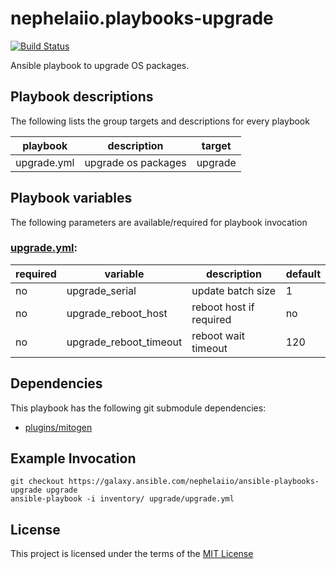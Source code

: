 # nephelaiio.playbooks-upgrade

[![Build Status](https://travis-ci.org/nephelaiio/ansible-playbooks-upgrade.svg?branch=master)](https://travis-ci.org/nephelaiio/ansible-playbooks-upgrade)

Ansible playbook to upgrade OS packages.

## Playbook descriptions

The following lists the group targets and descriptions for every playbook

| playbook    | description         | target  |
| ---         | ---                 | ---     |
| upgrade.yml | upgrade os packages | upgrade |

## Playbook variables

The following parameters are available/required for playbook invocation

### [upgrade.yml](local.yml):
| required | variable               | description             | default |
| ---      | ---                    | ---                     | ---     |
| no       | upgrade_serial         | update batch size       | 1       |
| no       | upgrade_reboot_host    | reboot host if required | no      |
| no       | upgrade_reboot_timeout | reboot wait timeout     | 120     |

## Dependencies

This playbook has the following git submodule dependencies:

* [plugins/mitogen](https://github.com/dw/mitogen)

## Example Invocation

```
git checkout https://galaxy.ansible.com/nephelaiio/ansible-playbooks-upgrade upgrade
ansible-playbook -i inventory/ upgrade/upgrade.yml
```

## License

This project is licensed under the terms of the [MIT License](/LICENSE)
